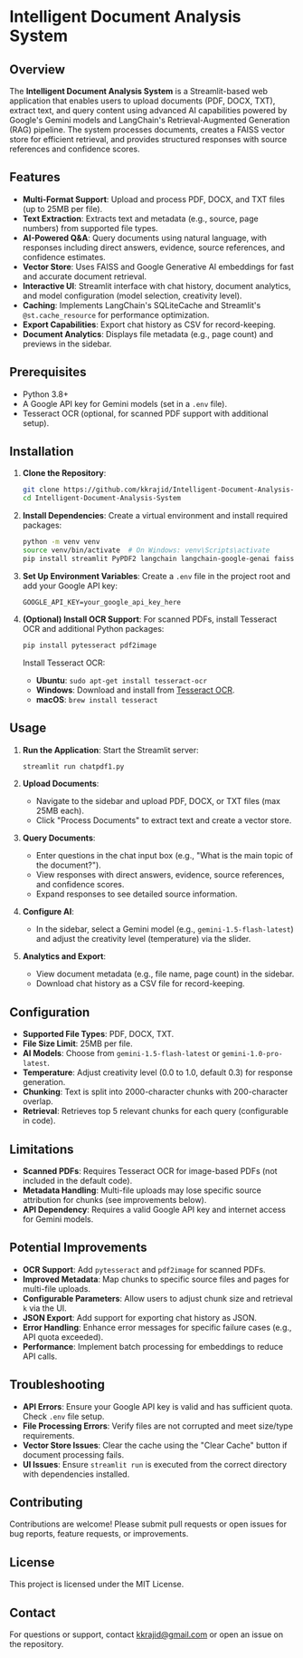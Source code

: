 # Intelligent Document Analysis System

## Overview
The **Intelligent Document Analysis System** is a Streamlit-based web application that enables users to upload documents (PDF, DOCX, TXT), extract text, and query content using advanced AI capabilities powered by Google's Gemini models and LangChain's Retrieval-Augmented Generation (RAG) pipeline. The system processes documents, creates a FAISS vector store for efficient retrieval, and provides structured responses with source references and confidence scores.

## Features
- **Multi-Format Support**: Upload and process PDF, DOCX, and TXT files (up to 25MB per file).
- **Text Extraction**: Extracts text and metadata (e.g., source, page numbers) from supported file types.
- **AI-Powered Q&A**: Query documents using natural language, with responses including direct answers, evidence, source references, and confidence estimates.
- **Vector Store**: Uses FAISS and Google Generative AI embeddings for fast and accurate document retrieval.
- **Interactive UI**: Streamlit interface with chat history, document analytics, and model configuration (model selection, creativity level).
- **Caching**: Implements LangChain's SQLiteCache and Streamlit's `@st.cache_resource` for performance optimization.
- **Export Capabilities**: Export chat history as CSV for record-keeping.
- **Document Analytics**: Displays file metadata (e.g., page count) and previews in the sidebar.

## Prerequisites
- Python 3.8+
- A Google API key for Gemini models (set in a `.env` file).
- Tesseract OCR (optional, for scanned PDF support with additional setup).

## Installation
1. **Clone the Repository**:
   ```bash
   git clone https://github.com/kkrajid/Intelligent-Document-Analysis-System.git
   cd Intelligent-Document-Analysis-System
   ```

2. **Install Dependencies**:
   Create a virtual environment and install required packages:
   ```bash
   python -m venv venv
   source venv/bin/activate  # On Windows: venv\Scripts\activate
   pip install streamlit PyPDF2 langchain langchain-google-genai faiss-cpu python-dotenv pandas python-docx
   ```

3. **Set Up Environment Variables**:
   Create a `.env` file in the project root and add your Google API key:
   ```plaintext
   GOOGLE_API_KEY=your_google_api_key_here
   ```

4. **(Optional) Install OCR Support**:
   For scanned PDFs, install Tesseract OCR and additional Python packages:
   ```bash
   pip install pytesseract pdf2image
   ```
   Install Tesseract OCR:
   - **Ubuntu**: `sudo apt-get install tesseract-ocr`
   - **Windows**: Download and install from [Tesseract OCR](https://github.com/tesseract-ocr/tesseract).
   - **macOS**: `brew install tesseract`

## Usage
1. **Run the Application**:
   Start the Streamlit server:
   ```bash
   streamlit run chatpdf1.py
   ```
  

2. **Upload Documents**:
   - Navigate to the sidebar and upload PDF, DOCX, or TXT files (max 25MB each).
   - Click "Process Documents" to extract text and create a vector store.

3. **Query Documents**:
   - Enter questions in the chat input box (e.g., "What is the main topic of the document?").
   - View responses with direct answers, evidence, source references, and confidence scores.
   - Expand responses to see detailed source information.

4. **Configure AI**:
   - In the sidebar, select a Gemini model (e.g., `gemini-1.5-flash-latest`) and adjust the creativity level (temperature) via the slider.

5. **Analytics and Export**:
   - View document metadata (e.g., file name, page count) in the sidebar.
   - Download chat history as a CSV file for record-keeping.

## Configuration
- **Supported File Types**: PDF, DOCX, TXT.
- **File Size Limit**: 25MB per file.
- **AI Models**: Choose from `gemini-1.5-flash-latest` or `gemini-1.0-pro-latest`.
- **Temperature**: Adjust creativity level (0.0 to 1.0, default 0.3) for response generation.
- **Chunking**: Text is split into 2000-character chunks with 200-character overlap.
- **Retrieval**: Retrieves top 5 relevant chunks for each query (configurable in code).

## Limitations
- **Scanned PDFs**: Requires Tesseract OCR for image-based PDFs (not included in the default code).
- **Metadata Handling**: Multi-file uploads may lose specific source attribution for chunks (see improvements below).
- **API Dependency**: Requires a valid Google API key and internet access for Gemini models.

## Potential Improvements
- **OCR Support**: Add `pytesseract` and `pdf2image` for scanned PDFs.
- **Improved Metadata**: Map chunks to specific source files and pages for multi-file uploads.
- **Configurable Parameters**: Allow users to adjust chunk size and retrieval `k` via the UI.
- **JSON Export**: Add support for exporting chat history as JSON.
- **Error Handling**: Enhance error messages for specific failure cases (e.g., API quota exceeded).
- **Performance**: Implement batch processing for embeddings to reduce API calls.

## Troubleshooting
- **API Errors**: Ensure your Google API key is valid and has sufficient quota. Check `.env` file setup.
- **File Processing Errors**: Verify files are not corrupted and meet size/type requirements.
- **Vector Store Issues**: Clear the cache using the "Clear Cache" button if document processing fails.
- **UI Issues**: Ensure `streamlit run` is executed from the correct directory with dependencies installed.

## Contributing
Contributions are welcome! Please submit pull requests or open issues for bug reports, feature requests, or improvements.

## License
This project is licensed under the MIT License.

## Contact
For questions or support, contact kkrajid@gmail.com or open an issue on the repository.
